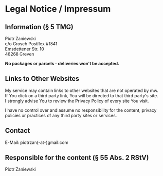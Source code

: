 # Legal Notice / Impressum

## Information (§ 5 TMG)

Piotr Zaniewski \
c/o Grosch Postflex #1841 \
Emsdettener Str. 10 \
48268 Greven

**No packages or parcels - deliveries won't be accepted.**

## Links to Other Websites

My service may contain links to other websites that are not operated by mw. If You click on a third party link, You will be directed to that third party's site. I strongly advise You to review the Privacy Policy of every site You visit.

I have no control over and assume no responsibility for the content, privacy policies or practices of any third party sites or services.

## Contact

E-Mail: piotrzan(-at-)gmail.com

## Responsible for the content (§ 55 Abs. 2 RStV)

Piotr Zaniewski
